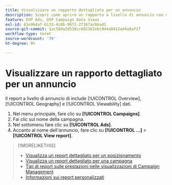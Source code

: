 ```yaml
---
title: Visualizzare un rapporto dettagliato per un annuncio
description: Scopri come aprire un rapporto a livello di annuncio con dati di panoramica, geografia e visualizzabilità.
feature: DSP Ads, DSP Campaign Data Views
exl-id: 61e964af-b133-4c86-9672-27167ac6bad1
source-git-commit: 1ac58da2d538cc682161ebc944a0412ad4a8af17
workflow-type: tm+mt
source-wordcount: '79'
ht-degree: 0%

---
```


# Visualizzare un rapporto dettagliato per un annuncio

Il report a livello di annuncio di <!--legacy --> include [!UICONTROL Overview], [!UICONTROL Geography] e [!UICONTROL Viewability] dati.

1. Nel menu principale, fare clic su **[!UICONTROL Campaigns]**.
1. Fai clic sul nome della campagna.
1. Nel sottomenu fare clic su **[!UICONTROL Ads]**.
1. Accanto al nome dell&#39;annuncio, fare clic su **[!UICONTROL ...]** > **[!UICONTROL View report]**.

>[!MORELIKETHIS]
>
>* [Visualizza un report dettagliato per un posizionamento](/help/dsp/campaign-management/placements/placement-view-report.md)
>* [Visualizza un report dettagliato per una campagna](/help/dsp/campaign-management/campaigns/campaign-view-report.md)
>* [Tipi di report sulle prestazioni nelle visualizzazioni di Campaign Management](/help/dsp/campaign-management/reports/campaign-reports-about.md)
>* [Informazioni sui report personalizzati](/help/dsp/reports/report-about.md)
